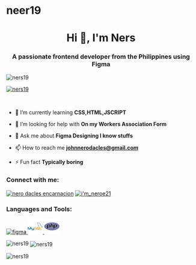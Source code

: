 # neer19
<h1 align="center">Hi 👋, I'm Ners</h1>
<h3 align="center">A passionate frontend developer from the Philippines using Figma</h3>

<p align="left"> <img src="https://komarev.com/ghpvc/?username=ners19&label=Profile%20views&color=0e75b6&style=flat" alt="ners19" /> </p>

<p align="left"> <a href="https://github.com/ryo-ma/github-profile-trophy"><img src="https://github-profile-trophy.vercel.app/?username=ners19" alt="ners19" /></a> </p>

<p align="left"> <a href="https://twitter.com/" target="blank"><img src="https://img.shields.io/twitter/follow/?logo=twitter&style=for-the-badge" alt="" /></a> </p>

- 🌱 I’m currently learning **CSS,HTML,JSCRIPT**

- 🤝 I’m looking for help with **On my Workers Association Form**

- 💬 Ask me about **Figma Designing I know stuffs**

- 📫 How to reach me **johnnerodacles@gmail.com**

- ⚡ Fun fact **Typically boring**

<h3 align="left">Connect with me:</h3>
<p align="left">
<a href="https://fb.com/nero dacles encarnacion" target="blank"><img align="center" src="https://raw.githubusercontent.com/rahuldkjain/github-profile-readme-generator/master/src/images/icons/Social/facebook.svg" alt="nero dacles encarnacion" height="30" width="40" /></a>
<a href="https://instagram.com/i'm_neroe21" target="blank"><img align="center" src="https://raw.githubusercontent.com/rahuldkjain/github-profile-readme-generator/master/src/images/icons/Social/instagram.svg" alt="i'm_neroe21" height="30" width="40" /></a>
</p>

<h3 align="left">Languages and Tools:</h3>
<p align="left"> <a href="https://www.figma.com/" target="_blank" rel="noreferrer"> <img src="https://www.vectorlogo.zone/logos/figma/figma-icon.svg" alt="figma" width="40" height="40"/> </a> <a href="https://www.mysql.com/" target="_blank" rel="noreferrer"> <img src="https://raw.githubusercontent.com/devicons/devicon/master/icons/mysql/mysql-original-wordmark.svg" alt="mysql" width="40" height="40"/> </a> <a href="https://www.php.net" target="_blank" rel="noreferrer"> <img src="https://raw.githubusercontent.com/devicons/devicon/master/icons/php/php-original.svg" alt="php" width="40" height="40"/> </a> </p>

<p><img align="left" src="https://github-readme-stats.vercel.app/api/top-langs?username=ners19&show_icons=true&locale=en&layout=compact" alt="ners19" /></p>

<p>&nbsp;<img align="center" src="https://github-readme-stats.vercel.app/api?username=ners19&show_icons=true&locale=en" alt="ners19" /></p>

<p><img align="center" src="https://github-readme-streak-stats.herokuapp.com/?user=ners19&" alt="ners19" /></p>
